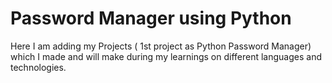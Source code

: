 # Password Manager using Python
Here I am adding my Projects ( 1st project as Python Password Manager) which I made and will make during my learnings on different languages and technologies.
